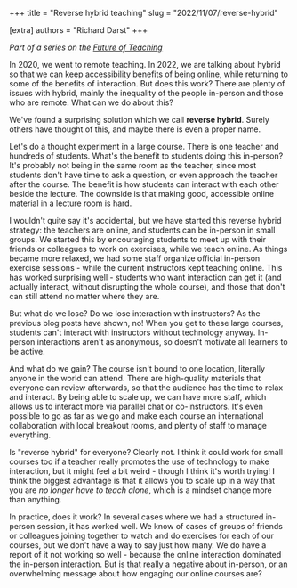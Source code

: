 +++
title = "Reverse hybrid teaching"
slug = "2022/11/07/reverse-hybrid"

[extra]
authors = "Richard Darst"
+++

*Part of a series on the [Future of
Teaching](../2022-10-17-future-of-teaching/)*

In 2020, we went to remote teaching.  In 2022, we are talking about
hybrid so that we can keep accessibility benefits of being online,
while returning to some of the benefits of interaction.  But does this
work?  There are plenty of issues with hybrid, mainly the inequality
of the people in-person and those who are remote.  What can we do
about this?

We've found a surprising solution which we call **reverse hybrid**.
Surely others have thought of this, and maybe there is even a proper
name.

Let's do a thought experiment in a large course.  There is one teacher
and hundreds of students.  What's the benefit to students doing this
in-person?  It's probably not being in the same room as the teacher,
since most students don't have time to ask a question, or even
approach the teacher after the course.  The benefit is how students
can interact with each other beside the lecture.  The downside is that
making good, accessible online material in a lecture room is hard.

I wouldn't quite say it's accidental, but we have started this reverse
hybrid strategy: the teachers are online, and students can be
in-person in small groups.  We started this by encouraging students to
meet up with their friends or colleagues to work on exercises, while
we teach online.  As things became more relaxed, we had some staff
organize official in-person exercise sessions - while the current
instructors kept teaching online.  This has worked surprising well -
students who want interaction can get it (and actually interact,
without disrupting the whole course), and those that don't can still
attend no matter where they are.

But what do we lose?  Do we lose interaction with instructors?  As the
previous blog posts have shown, no!  When you get to these large
courses, students can't interact with instructors without technology
anyway.  In-person interactions aren't as anonymous, so doesn't
motivate all learners to be active.

And what do we gain?  The course isn't bound to one location,
literally anyone in the world can attend.  There are high-quality
materials that everyone can review afterwards, so that the audience
has the time to relax and interact.  By being able to scale up, we can
have more staff, which allows us to interact more via parallel chat or
co-instructors.  It's even possible to go as far as we go and make
each course an international collaboration with local breakout rooms,
and plenty of staff to manage everything.

Is "reverse hybrid" for everyone?  Clearly not.  I think it could work
for small courses too if a teacher really promotes the use of
technology to make interaction, but it might feel a bit weird - though
I think it's worth trying!  I think the biggest advantage is that it
allows you to scale up in a way that you are *no longer have to teach
alone*, which is a mindset change more than anything.

In practice, does it work?  In several cases where we had a structured
in-person session, it has worked well.  We know of cases of groups of
friends or colleagues joining together to watch and do exercises for
each of our courses, but we don't have a way to say just how many.  We
do have a report of it not working so well - because the online
interaction dominated the in-person interaction.  But is that really a
negative about in-person, or an overwhelming message about how
engaging our online courses are?
